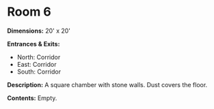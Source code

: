 # Room 6

**Dimensions:** 20' x 20'

**Entrances & Exits:**
- North: Corridor
- East: Corridor
- South: Corridor

**Description:**
A square chamber with stone walls. Dust covers the floor.

**Contents:**
Empty.